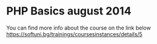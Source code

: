PHP Basics august 2014
=========================================================
You can find more info about the course on the link below
https://softuni.bg/trainings/coursesinstances/details/5